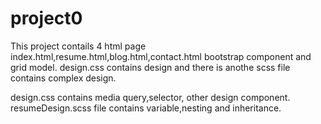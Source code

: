 # project0

This project contails 4 html page index.html,resume.html,blog.html,contact.html bootstrap component and grid model.
design.css contains design and there is anothe scss file contains complex design.

design.css contains media query,selector, other design component.
resumeDesign.scss file contains variable,nesting and inheritance.